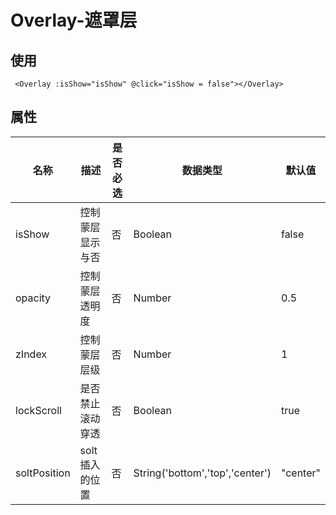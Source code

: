 # Overlay-遮罩层

## 使用
```
 <Overlay :isShow="isShow" @click="isShow = false"></Overlay>
```

## 属性
|  名称   | 描述              | 是否必选 | 数据类型    | 默认值 |
|  ----  | ----             | ----    |   ----    | ----  | 
| isShow  | 控制蒙层显示与否    | 否       |  Boolean  |  false  | 
| opacity  | 控制蒙层透明度    | 否       |  Number   | 0.5  | 
| zIndex  | 控制蒙层层级       | 否       |  Number   | 1  | 
| lockScroll  | 是否禁止滚动穿透     | 否      |  Boolean   | true  | 
| soltPosition  | solt插入的位置     | 否      |  String('bottom','top','center')   | "center"  | 

